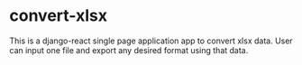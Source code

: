# convert-xlsx
This is a django-react single page application app to convert xlsx data. User can input one file and export any desired format using that data.
